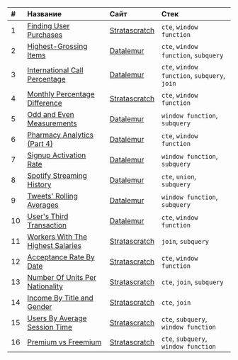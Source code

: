 |#|Название|Сайт|Стек|
|:--|:--|:--|:--|
|1|[Finding User Purchases](https://github.com/dkolesov95/sql_exercises/blob/main/stratascratch/finding_user_purchases.sql)|[Stratascratch](https://www.stratascratch.com/)|`cte`, `window function`|
|2|[Highest-Grossing Items](https://github.com/dkolesov95/sql_exercises/blob/main/datalemur/highest_grossing_items.sql)|[Datalemur](https://datalemur.com/?referralCode=appyE5ck)|`cte`, `window function`, `subquery`|
|3|[International Call Percentage](https://github.com/dkolesov95/sql_exercises/blob/main/datalemur/international_call_percentage.sql)|[Datalemur](https://datalemur.com/?referralCode=appyE5ck)|`cte`, `window function`, `subquery`, `join`|
|4|[Monthly Percentage Difference](https://github.com/dkolesov95/sql_exercises/blob/main/stratascratch/monthly_percentage_difference.sql)|[Stratascratch](https://www.stratascratch.com/)|`cte`, `window function`|
|5|[Odd and Even Measurements](https://github.com/dkolesov95/sql_exercises/blob/main/datalemur/odd_and_even_measurements.sql)|[Datalemur](https://datalemur.com/?referralCode=appyE5ck)|`window function`, `subquery`|
|6|[Pharmacy Analytics (Part 4)](https://github.com/dkolesov95/sql_exercises/blob/main/datalemur/pharmacy_analytics.sql)|[Datalemur](https://datalemur.com/?referralCode=appyE5ck)|`cte`, `window function`|
|7|[Signup Activation Rate](https://github.com/dkolesov95/sql_exercises/blob/main/datalemur/signup_activation_rate.sql)|[Datalemur](https://datalemur.com/?referralCode=appyE5ck)|`window function`, `subquery`|
|8|[Spotify Streaming History](https://github.com/dkolesov95/sql_exercises/blob/main/datalemur/spotify_streaming_history.sql)|[Datalemur](https://datalemur.com/?referralCode=appyE5ck)|`cte`, `union`, `subquery`|
|9|[Tweets' Rolling Averages](https://github.com/dkolesov95/sql_exercises/blob/main/datalemur/tweets_rolling_averages.sql)|[Datalemur](https://datalemur.com/?referralCode=appyE5ck)|`window function`, `subquery`|
|10|[User's Third Transaction ](https://github.com/dkolesov95/sql_exercises/blob/main/datalemur/users_third_transaction.sql)|[Datalemur](https://datalemur.com/?referralCode=appyE5ck)|`cte`, `window function`|
|11|[Workers With The Highest Salaries](https://github.com/dkolesov95/sql_exercises/blob/main/stratascratch/workers_with_the_highest_salaries.sql)|[Stratascratch](https://www.stratascratch.com/)|`join`, `subquery`|
|12|[Acceptance Rate By Date](https://github.com/dkolesov95/sql_exercises/blob/main/stratascratch/acceptance_rate_by_date.sql)|[Stratascratch](https://www.stratascratch.com/)|`cte`, `window function`|
|13|[Number Of Units Per Nationality](https://github.com/dkolesov95/sql_exercises/blob/main/stratascratch/number_of_units_per_nationality.sql)|[Stratascratch](https://www.stratascratch.com/)|`cte`, `join`, `subquery`|
|14|[Income By Title and Gender](https://github.com/dkolesov95/sql_exercises/blob/main/stratascratch/income_by_title_and_gender.sql)|[Stratascratch](https://www.stratascratch.com/)|`cte`, `join`|
|15|[Users By Average Session Time](https://github.com/dkolesov95/sql_exercises/blob/main/stratascratch/users_by_average_session_time.sql)|[Stratascratch](https://www.stratascratch.com/)|`cte`, `subquery`, `window function`|
|16|[Premium vs Freemium](https://github.com/dkolesov95/sql_exercises/blob/main/stratascratch/premium_vs_freemium.sql)|[Stratascratch](https://www.stratascratch.com/)|`cte`, `subquery`, `window function`|